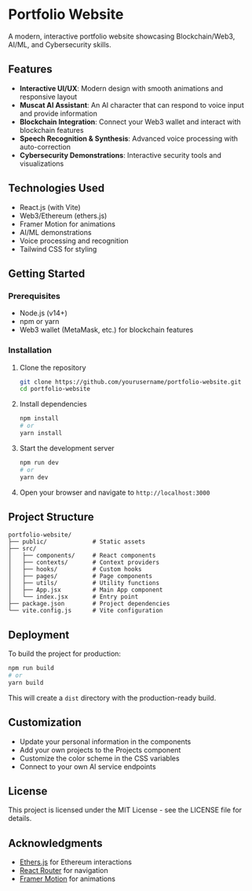 # Portfolio Website

A modern, interactive portfolio website showcasing Blockchain/Web3, AI/ML, and Cybersecurity skills.

## Features

- **Interactive UI/UX**: Modern design with smooth animations and responsive layout
- **Muscat AI Assistant**: An AI character that can respond to voice input and provide information
- **Blockchain Integration**: Connect your Web3 wallet and interact with blockchain features
- **Speech Recognition & Synthesis**: Advanced voice processing with auto-correction
- **Cybersecurity Demonstrations**: Interactive security tools and visualizations

## Technologies Used

- React.js (with Vite)
- Web3/Ethereum (ethers.js)
- Framer Motion for animations
- AI/ML demonstrations
- Voice processing and recognition
- Tailwind CSS for styling

## Getting Started

### Prerequisites

- Node.js (v14+)
- npm or yarn
- Web3 wallet (MetaMask, etc.) for blockchain features

### Installation

1. Clone the repository
   ```bash
   git clone https://github.com/yourusername/portfolio-website.git
   cd portfolio-website
   ```

2. Install dependencies
   ```bash
   npm install
   # or
   yarn install
   ```

3. Start the development server
   ```bash
   npm run dev
   # or
   yarn dev
   ```

4. Open your browser and navigate to `http://localhost:3000`

## Project Structure

```
portfolio-website/
├── public/             # Static assets
├── src/
│   ├── components/     # React components
│   ├── contexts/       # Context providers
│   ├── hooks/          # Custom hooks
│   ├── pages/          # Page components
│   ├── utils/          # Utility functions
│   ├── App.jsx         # Main App component
│   └── index.jsx       # Entry point
├── package.json        # Project dependencies
└── vite.config.js      # Vite configuration
```

## Deployment

To build the project for production:

```bash
npm run build
# or
yarn build
```

This will create a `dist` directory with the production-ready build.

## Customization

- Update your personal information in the components
- Add your own projects to the Projects component
- Customize the color scheme in the CSS variables
- Connect to your own AI service endpoints

## License

This project is licensed under the MIT License - see the LICENSE file for details.

## Acknowledgments

- [Ethers.js](https://docs.ethers.io/v5/) for Ethereum interactions
- [React Router](https://reactrouter.com/) for navigation
- [Framer Motion](https://www.framer.com/motion/) for animations
